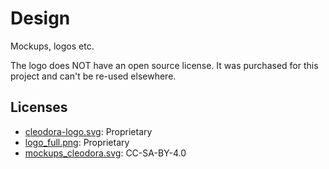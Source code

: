 # Design

Mockups, logos etc.

The logo does NOT have an open source license. It was purchased for this
project and can't be re-used elsewhere.

## Licenses

* [cleodora-logo.svg](./cleodora-icon.svg): Proprietary
* [logo\_full.png](./logo_full.png): Proprietary
* [mockups\_cleodora.svg](./mockups_cleodora.svg): CC-SA-BY-4.0

